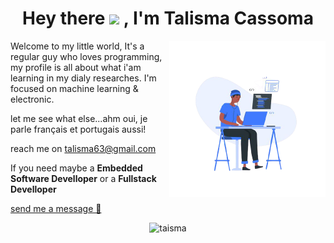<!--
**talisma-cassoma/talisma-cassoma** is a ✨ _special_ ✨ repository because its `README.md` (this file) appears on your GitHub profile.-->
<h1 align="center">Hey there <img src="https://media.giphy.com/media/hvRJCLFzcasrR4ia7z/giphy.gif" width="30px"> , I'm Talisma Cassoma</h1>
<img src="images/me.png" align="right" width="250">
<p align="left">
 Welcome to my little world, It's a regular guy who loves programming, my profile is all about what i'am learning in my dialy researches. I'm focused on machine learning & electronic.</p>

let me see what else...ahm oui, je parle français et portugais aussi! 


reach me on talisma63@gmail.com
<p> If you need maybe a <strong>Embedded Software Develloper</strong> or a <strong>Fullstack Develloper</strong><br> </p><a href='https://www.linkedin.com/in/talisma-manuel-88ba571b2/' target='_blank'>send me a message 💬</a>

</p>
<p align="center"> <img src="https://komarev.com/ghpvc/?username=talisma-cassoma" alt="taisma" /> </p>

